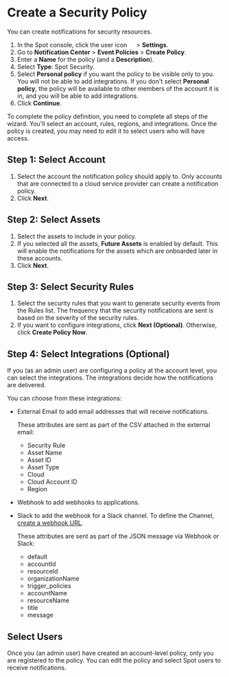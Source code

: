 # Create a Security Policy

You can create notifications for security resources.

1. In the Spot console, click the user icon <img height="14" src="https://docs.spot.io/administration/_media/usericon.png"> > **Settings**.
2. Go to **Notification Center** > **Event Policies** > **Create Policy**.
3. Enter a **Name** for the policy (and a **Description**).
4. Select **Type**: Spot Security.
5. Select **Personal policy** if you want the policy to be visible only to you. You will not be able to add integrations. If you don't select **Personal policy**, the policy will be available to other members of the account it is in, and you will be able to add integrations.
6. Click **Continue**.

To complete the policy definition, you need to complete all steps of the wizard. You'll select an account, rules, regions, and integrations. Once the policy is created, you may need to edit it to select users who will have access.

## Step 1: Select Account

1. Select the account the notification policy should apply to. Only accounts that are connected to a cloud service provider can create a notification policy.
2. Click **Next**.

## Step 2: Select Assets

1. Select the assets to include in your policy.
2. If you selected all the assets, **Future Assets** is enabled by default. This will enable the notifications for the assets which are onboarded later in these accounts.
3. Click **Next**.

## Step 3: Select Security Rules

1. Select the security rules that you want to generate security events from the Rules list. The frequency that the security notifications are sent is based on the severity of the security rules.
2. If you want to configure integrations, click **Next (Optional)**. Otherwise, click **Create Policy Now**.

## Step 4: Select Integrations (Optional)

If you (as an admin user) are configuring a policy at the account level, you can select the integrations. The integrations decide how the notifications are delivered.

You can choose from these integrations:

- External Email to add email addresses that will receive notifications.

  These attributes are sent as part of the CSV attached in the external email:

  - Security Rule
  - Asset Name
  - Asset ID
  - Asset Type
  - Cloud
  - Cloud Account ID
  - Region

- Webhook to add webhooks to applications.
- Slack to add the webhook for a Slack channel. To define the Channel, [create a webhook URL](https://spinnakerteam.slack.com/apps/A0F7XDUAZ-incoming-webhooks).

  These attributes are sent as part of the JSON message via Webhook or Slack:

  - default
  - accountId
  - resourceId
  - organizationName
  - trigger_policies
  - accountName
  - resourceName
  - title
  - message

## Select Users

Once you (an admin user) have created an account-level policy, only you are registered to the policy. You can edit the policy and select Spot users to receive notifications.
